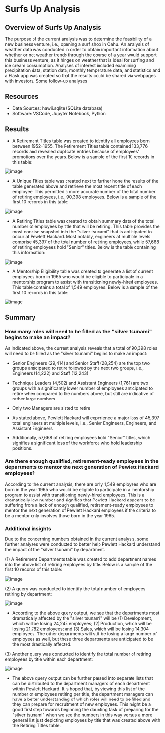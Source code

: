# Surfs Up Analysis

## Overview of Surfs Up Analysis

The purpose of the current analysis was to determine the feasibility of a new business venture, i.e., opening a surf shop in Oahu. An analysis of weather data was conducted in order to obtain important information about whether or not weather trends through the course of a year would support this business venture, as it hinges on weather that is ideal for surfing and ice cream consumption. Analyses of interest included examining precipitation data, station data, monthly temperature data, and statistics and a Flask app was created so that the results could be shared via webpages with investors. Some follow-up analyses 

## Resources
- Data Sources: hawii.sqlite (SQLite database)
- Software: VSCode, Jupyter Notebook, Python 

## Results

-  A Retirement Titles table was created to identify all employees born between 1952-1955. The Retirement Titles table contained 133,776 records and revealed duplicate entries because of employees' promotions over the years. Below is a sample of the first 10 records in this table:

![image](https://user-images.githubusercontent.com/85533099/135701862-8c07900f-37d5-4114-9182-d7779f4a6cbb.png)

- A Unique Titles table was created next to further hone the results of the table generated above and retrieve the most recent title of each employee. This permitted a more accurate number of the total number of retiring employees, i.e., 90,398 employees.  Below is a sample of the first 10 records in this table:
 
![image](https://user-images.githubusercontent.com/85533099/135701877-23b9f641-96ae-463b-adf0-dd612d8f2f26.png)

- A Retiring Titles table was created to obtain summary data of the total number of employees by title that will be retiring. This table provides the most concise snapshot into the "silver tsunami" that is anticipated to occur at Pewlett Hackard. Most notably, engineers at multiple levels comprise  45,397 of the total number of retiring employees, while 57,668 of retiring employees hold "Senior" titles. Below is the table containing this information:

![image](https://user-images.githubusercontent.com/85533099/135701887-60343304-38f9-461b-9623-b3aafec8f188.png)

- A Mentorship Eligibility table was created to generate a list of current employees born in 1965 who would be eligible to participate in a mentorship program to assist with transitioning newly-hired employees. This table contains a total of 1,549 employees. Below is a sample of the first 10 records in this table:

![image](https://user-images.githubusercontent.com/85533099/135702770-c82108f8-1c0f-46e9-9da7-7159882fba9a.png)


## Summary

### How many roles will need to be filled as the "silver tsunami" begins to make an impact?

As indicated above, the current analysis reveals that a total of 90,398 roles will need to be filled as the "silver tsunami" begins to make an impact:

  - Senior Engineers (29,414) and Senior Staff (28,254) are the top two groups anticipated to retire followed by the next two groups, i.e., Engineers (14,222) and Staff (12,243)
  
  - Technique Leaders (4,502) and Assistant Engineers (1,761) are two groups with a significantly lower number of employees anticipated to retire when compared to the numbers above, but still are indicative of rather large numbers 
 
  - Only two Managers are slated to retire 
  
  - As stated above, Pewlett Hackard will experience a major loss of 45,397 total engineers at multiple levels, i.e., Senior Engineers, Engineers, and Assistant Engineers
  
  - Additionally, 57,668 of retiring employees hold "Senior" titles, which signifies a significant loss of the workforce who hold leadership positions. 

### Are there enough qualified, retirement-ready employees in the departments to mentor the next generation of Pewlett Hackard employees?

According to the current analysis, there are only 1,549 employees who are born in the year 1965 who would be eligible to participate in a mentorship program to assist with transitioning newly-hired employees. This is a dramatically low number and signifies that Pewlett Hackard appears to be suffering from a lack of enough qualified, retirement-ready employees to mentor the next generation of Pewlett Hackard employees if the criteria to be a mentor only involves those born in the year 1965. 

### Additional insights

Due to the concerning numbers obtained in the current analysis, some further analyses were conducted to better help Pewlett Hackard understand the impact of the "silver tsunami" by department. 

(1) A Retirement Departments table was created to add department names into the above list of retiring employees by title. Below is a sample of the first 10 records of this table:

![image](https://user-images.githubusercontent.com/85533099/135736452-18e3717d-0f10-467e-a796-c512b9c32232.png)

(2) A query was conducted to identify the total number of employees retiring by department:

![image](https://user-images.githubusercontent.com/85533099/135786161-dcf11253-e4b3-4be1-9e6d-473af97164a3.png)

  - According to the above query output, we see that the departments most dramatically affected by the "silver tsunami" will be (1) Development, which will be losing 24,245 employees; (2) Production, which will be losing 21,782 employees; and (3) Sales, which will be losing 14,304 employees. The other departments will still be losing a large number of employees as well, but these three departments are anticipated to be the most drastically affected. 

(3) Another query was conducted to identify the total number of retiring employees by title within each department:

![image](https://user-images.githubusercontent.com/85533099/135737042-2601daa7-b95b-42e3-a7e6-9a14868c4d92.png)

  - The above query output can be further parsed into separate lists that can be distributed to the department managers of each department within Pewlett Hackard. It is hoped that, by viewing this list of the number of employees retiring per title, the department managers can have a better understanding of which roles will need to be filled and they can prepare for recruitment of new employees. This might be a good first step towards beginning the daunting task of preparing for the "silver tsunami" when we see the numbers in this way versus a more general list just depicting employees by title that was created above with the Retiring Titles table.  


